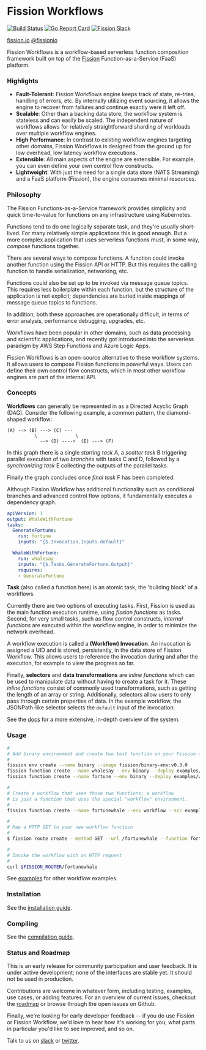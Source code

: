 # Fission Workflows
[![Build Status](https://travis-ci.org/fission/fission-workflows.svg?branch=master)](https://travis-ci.org/fission/fission-workflows)
[![Go Report Card](https://goreportcard.com/badge/github.com/fission/fission-workflows)](https://goreportcard.com/report/github.com/fission/fission-workflows)
[![Fission Slack](http://slack.fission.io/badge.svg)](http://slack.fission.io)

[fission.io](http://fission.io)  [@fissionio](http://twitter.com/fissionio)

Fission Workflows is a workflow-based serverless function composition framework built on top of the [Fission](https://github.com/fission/fission) Function-as-a-Service (FaaS) platform.

### Highlights
- **Fault-Tolerant**: Fission Workflows engine keeps track of state, re-tries, handling of errors, etc. By internally utilizing event sourcing, it allows the engine to recover from failures and continue exactly were it left off.   
- **Scalable**: Other than a backing data store, the workflow system is stateless and can easily be scaled. The independent nature of workflows allows for relatively straightforward sharding of workloads over multiple workflow engines.
- **High Performance**: In contrast to existing workflow engines targeting other domains, Fission Workflows is designed from the ground up for low overhead, low latency workflow executions.
- **Extensible**: All main aspects of the engine are extensible. For example, you can even define your own control flow constructs.
- **Lightweight**: With just the need for a single data store (NATS Streaming) and a FaaS platform (Fission), the engine consumes minimal resources.

### Philosophy

The Fission Functions-as-a-Service framework provides simplicity and
quick time-to-value for functions on any infrastructure using
Kubernetes.  

Functions tend to do one logically separate task, and they're usually
short-lived.  For many relatively simple applications this is good
enough.  But a more complex application that uses serverless functions
must, in some way, _compose_ functions together.

There are several ways to compose functions.  A function could invoke
another function using the Fission API or HTTP.  But this requires the
calling function to handle serialization, networking, etc.

Functions could also be set up to be invoked via message queue topics.
This requires less boilerplate within each function, but the structure
of the application is not explicit; dependencies are buried inside
mappings of message queue topics to functions.

In addition, both these approaches are operationally difficult, in
terms of error analysis, performance debugging, upgrades, etc.

Workflows have been popular in other domains, such as data processing
and scientific applications, and recently got introduced into the
serverless paradigm by AWS Step Functions and Azure Logic Apps.

Fission Workflows is an open-source alternative to these workflow
systems.  It allows users to compose Fission functions in powerful
ways. Users can define their own control flow constructs, which in
most other workflow engines are part of the internal API.

### Concepts

**Workflows** can generally be represented in as a Directed Acyclic Graph (DAG).
Consider the following example, a common pattern, the diamond-shaped workflow:
```
(A) --> (B) ---> (C) ---
          \              \     
            --> (D) ---->  (E) ---> (F)
```

In this graph there is a single _starting task_ A, a _scatter task_ B
triggering parallel execution of two _branches_ with tasks C and D,
followed by a _synchronizing task_ E collecting the outputs of the
parallel tasks.

Finally the graph concludes once _final task_ F has been completed.

Although Fission Workflow has additional functionality such as
conditional branches and advanced control flow options, it
fundamentally executes a dependency graph.

```yaml
apiVersion: 1
output: WhaleWithFortune
tasks:
  GenerateFortune:
    run: fortune
    inputs: "{$.Invocation.Inputs.default}"

  WhaleWithFortune:
    run: whalesay
    inputs: "{$.Tasks.GenerateFortune.Output}"
    requires:
    - GenerateFortune
```
**Task** (also called a function here) is an atomic task, the 'building block' of a workflows. 

Currently there are two options of executing tasks.  First, Fission is
used as the main function execution runtime, using _fission functions_
as tasks.  Second, for very small tasks, such as flow control
constructs, _internal functions_ are executed within the workflow
engine, in order to minimize the network overhead.

A workflow execution is called a **(Workflow) Invocation**.  An
invocation is assigned a UID and is stored, persistently, in the data
store of Fission Workflow.  This allows users to reference the
invocation during and after the execution, for example to view the
progress so far.

Finally, **selectors** and **data transformations** are _inline
functions_ which can be used to manipulate data without having to
create a task for it.  These _inline functions_ consist of commonly
used transformations, such as getting the length of an array or
string.  Additionally, selectors allow users to only pass through
certain properties of data. In the example workflow, the JSONPath-like
selector selects the `default` input of the invocation:

See the [docs](./Docs) for a more extensive, in-depth overview of the system.

### Usage
```bash
#
# Add binary environment and create two test function on your Fission setup 
#
fission env create --name binary --image fission/binary-env:v0.3.0
fission function create --name whalesay --env binary --deploy examples/whales/whalesay.sh
fission function create --name fortune --env binary --deploy examples/whales/fortune.sh

#
# Create a workflow that uses those two functions; a workflow
# is just a function that uses the special "workflow" environment.
#
fission function create --name fortunewhale --env workflow --src examples/whales/fortunewhale.wf.yaml

#
# Map a HTTP GET to your new workflow function
#
$ fission route create --method GET --url /fortunewhale --function fortunewhale

#
# Invoke the workflow with an HTTP request
#
curl $FISSION_ROUTER/fortunewhale
``` 
See [examples](./examples) for other workflow examples.

### Installation
See the [installation guide](./INSTALL.md).

### Compiling
See the [compilation guide](./compiling.md).

### Status and Roadmap

This is an early release for community participation and user
feedback. It is under active development; none of the interfaces are
stable yet. It should not be used in production.

Contributions are welcome in whatever form, including testing,
examples, use cases, or adding features. For an overview of current
issues, checkout the [roadmap](./Docs/roadmap.md) or browse through
the open issues on Github.

Finally, we're looking for early developer feedback -- if you do use
Fission or Fission Workflow, we'd love to hear how it's working for
you, what parts in particular you'd like to see improved, and so on.

Talk to us on [slack](http://slack.fission.io) or
[twitter](https://twitter.com/fissionio).
